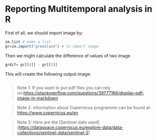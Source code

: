 # Reporting Multitemporal analysis in R

First of all, we should import image by: 

``` r
im.list # make a list
gr=im.import("greenland") # to import image

```
Then we might calculate the difference of values of two image
``` r
grdif= gr[[4]] - gr[[1]]
```

This will create the following output image:

<img scr="../Pics/difgreen.jpeg" widht=100% />

>Note 1: If you want to put pdf files you can rely on:https://stackoverflow.com/questions/39777166/display-pdf-image-in-markdown

>Note 2: information about Copernicus programme can be found at: https://www.copernicus.eu/en

>Note 3: Here are the [Sentinel date used] (https://dataspace.copernicus.eu/explore-data/data-collections/sentinel-data/sentinel-2)

